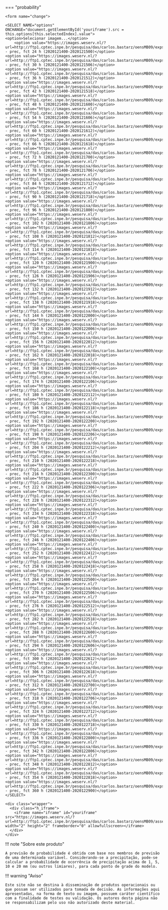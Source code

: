 

=== "probability"

    <form name="change">
    
    <SELECT NAME="options" ONCHANGE="document.getElementById('youriframe').src = this.options[this.selectedIndex].value">
    <option>Selecionar imagem...</option>
        <option value="https://images.weserv.nl/?url=http://ftp1.cptec.inpe.br/pesquisa/das/carlos.bastarz/oensMB09/exps/gnu_singularity_m128p_p64p/prod/probability/2020121400/prec20201214002020121500.png">probability - prec, fct 24 h (2020121400-2020121500)</option>
    <option value="https://images.weserv.nl/?url=http://ftp1.cptec.inpe.br/pesquisa/das/carlos.bastarz/oensMB09/exps/gnu_singularity_m128p_p64p/prod/probability/2020121400/prec20201214002020121506.png">probability - prec, fct 30 h (2020121400-2020121506)</option>
    <option value="https://images.weserv.nl/?url=http://ftp1.cptec.inpe.br/pesquisa/das/carlos.bastarz/oensMB09/exps/gnu_singularity_m128p_p64p/prod/probability/2020121400/prec20201214002020121512.png">probability - prec, fct 36 h (2020121400-2020121512)</option>
    <option value="https://images.weserv.nl/?url=http://ftp1.cptec.inpe.br/pesquisa/das/carlos.bastarz/oensMB09/exps/gnu_singularity_m128p_p64p/prod/probability/2020121400/prec20201214002020121518.png">probability - prec, fct 42 h (2020121400-2020121518)</option>
    <option value="https://images.weserv.nl/?url=http://ftp1.cptec.inpe.br/pesquisa/das/carlos.bastarz/oensMB09/exps/gnu_singularity_m128p_p64p/prod/probability/2020121400/prec20201214002020121600.png">probability - prec, fct 48 h (2020121400-2020121600)</option>
    <option value="https://images.weserv.nl/?url=http://ftp1.cptec.inpe.br/pesquisa/das/carlos.bastarz/oensMB09/exps/gnu_singularity_m128p_p64p/prod/probability/2020121400/prec20201214002020121606.png">probability - prec, fct 54 h (2020121400-2020121606)</option>
    <option value="https://images.weserv.nl/?url=http://ftp1.cptec.inpe.br/pesquisa/das/carlos.bastarz/oensMB09/exps/gnu_singularity_m128p_p64p/prod/probability/2020121400/prec20201214002020121612.png">probability - prec, fct 60 h (2020121400-2020121612)</option>
    <option value="https://images.weserv.nl/?url=http://ftp1.cptec.inpe.br/pesquisa/das/carlos.bastarz/oensMB09/exps/gnu_singularity_m128p_p64p/prod/probability/2020121400/prec20201214002020121618.png">probability - prec, fct 66 h (2020121400-2020121618)</option>
    <option value="https://images.weserv.nl/?url=http://ftp1.cptec.inpe.br/pesquisa/das/carlos.bastarz/oensMB09/exps/gnu_singularity_m128p_p64p/prod/probability/2020121400/prec20201214002020121700.png">probability - prec, fct 72 h (2020121400-2020121700)</option>
    <option value="https://images.weserv.nl/?url=http://ftp1.cptec.inpe.br/pesquisa/das/carlos.bastarz/oensMB09/exps/gnu_singularity_m128p_p64p/prod/probability/2020121400/prec20201214002020121706.png">probability - prec, fct 78 h (2020121400-2020121706)</option>
    <option value="https://images.weserv.nl/?url=http://ftp1.cptec.inpe.br/pesquisa/das/carlos.bastarz/oensMB09/exps/gnu_singularity_m128p_p64p/prod/probability/2020121400/prec20201214002020121712.png">probability - prec, fct 84 h (2020121400-2020121712)</option>
    <option value="https://images.weserv.nl/?url=http://ftp1.cptec.inpe.br/pesquisa/das/carlos.bastarz/oensMB09/exps/gnu_singularity_m128p_p64p/prod/probability/2020121400/prec20201214002020121718.png">probability - prec, fct 90 h (2020121400-2020121718)</option>
    <option value="https://images.weserv.nl/?url=http://ftp1.cptec.inpe.br/pesquisa/das/carlos.bastarz/oensMB09/exps/gnu_singularity_m128p_p64p/prod/probability/2020121400/prec20201214002020121800.png">probability - prec, fct 96 h (2020121400-2020121800)</option>
    <option value="https://images.weserv.nl/?url=http://ftp1.cptec.inpe.br/pesquisa/das/carlos.bastarz/oensMB09/exps/gnu_singularity_m128p_p64p/prod/probability/2020121400/prec20201214002020121806.png">probability - prec, fct 102 h (2020121400-2020121806)</option>
    <option value="https://images.weserv.nl/?url=http://ftp1.cptec.inpe.br/pesquisa/das/carlos.bastarz/oensMB09/exps/gnu_singularity_m128p_p64p/prod/probability/2020121400/prec20201214002020121812.png">probability - prec, fct 108 h (2020121400-2020121812)</option>
    <option value="https://images.weserv.nl/?url=http://ftp1.cptec.inpe.br/pesquisa/das/carlos.bastarz/oensMB09/exps/gnu_singularity_m128p_p64p/prod/probability/2020121400/prec20201214002020121818.png">probability - prec, fct 114 h (2020121400-2020121818)</option>
    <option value="https://images.weserv.nl/?url=http://ftp1.cptec.inpe.br/pesquisa/das/carlos.bastarz/oensMB09/exps/gnu_singularity_m128p_p64p/prod/probability/2020121400/prec20201214002020121900.png">probability - prec, fct 120 h (2020121400-2020121900)</option>
    <option value="https://images.weserv.nl/?url=http://ftp1.cptec.inpe.br/pesquisa/das/carlos.bastarz/oensMB09/exps/gnu_singularity_m128p_p64p/prod/probability/2020121400/prec20201214002020121906.png">probability - prec, fct 126 h (2020121400-2020121906)</option>
    <option value="https://images.weserv.nl/?url=http://ftp1.cptec.inpe.br/pesquisa/das/carlos.bastarz/oensMB09/exps/gnu_singularity_m128p_p64p/prod/probability/2020121400/prec20201214002020121912.png">probability - prec, fct 132 h (2020121400-2020121912)</option>
    <option value="https://images.weserv.nl/?url=http://ftp1.cptec.inpe.br/pesquisa/das/carlos.bastarz/oensMB09/exps/gnu_singularity_m128p_p64p/prod/probability/2020121400/prec20201214002020121918.png">probability - prec, fct 138 h (2020121400-2020121918)</option>
    <option value="https://images.weserv.nl/?url=http://ftp1.cptec.inpe.br/pesquisa/das/carlos.bastarz/oensMB09/exps/gnu_singularity_m128p_p64p/prod/probability/2020121400/prec20201214002020122000.png">probability - prec, fct 144 h (2020121400-2020122000)</option>
    <option value="https://images.weserv.nl/?url=http://ftp1.cptec.inpe.br/pesquisa/das/carlos.bastarz/oensMB09/exps/gnu_singularity_m128p_p64p/prod/probability/2020121400/prec20201214002020122006.png">probability - prec, fct 150 h (2020121400-2020122006)</option>
    <option value="https://images.weserv.nl/?url=http://ftp1.cptec.inpe.br/pesquisa/das/carlos.bastarz/oensMB09/exps/gnu_singularity_m128p_p64p/prod/probability/2020121400/prec20201214002020122012.png">probability - prec, fct 156 h (2020121400-2020122012)</option>
    <option value="https://images.weserv.nl/?url=http://ftp1.cptec.inpe.br/pesquisa/das/carlos.bastarz/oensMB09/exps/gnu_singularity_m128p_p64p/prod/probability/2020121400/prec20201214002020122018.png">probability - prec, fct 162 h (2020121400-2020122018)</option>
    <option value="https://images.weserv.nl/?url=http://ftp1.cptec.inpe.br/pesquisa/das/carlos.bastarz/oensMB09/exps/gnu_singularity_m128p_p64p/prod/probability/2020121400/prec20201214002020122100.png">probability - prec, fct 168 h (2020121400-2020122100)</option>
    <option value="https://images.weserv.nl/?url=http://ftp1.cptec.inpe.br/pesquisa/das/carlos.bastarz/oensMB09/exps/gnu_singularity_m128p_p64p/prod/probability/2020121400/prec20201214002020122106.png">probability - prec, fct 174 h (2020121400-2020122106)</option>
    <option value="https://images.weserv.nl/?url=http://ftp1.cptec.inpe.br/pesquisa/das/carlos.bastarz/oensMB09/exps/gnu_singularity_m128p_p64p/prod/probability/2020121400/prec20201214002020122112.png">probability - prec, fct 180 h (2020121400-2020122112)</option>
    <option value="https://images.weserv.nl/?url=http://ftp1.cptec.inpe.br/pesquisa/das/carlos.bastarz/oensMB09/exps/gnu_singularity_m128p_p64p/prod/probability/2020121400/prec20201214002020122118.png">probability - prec, fct 186 h (2020121400-2020122118)</option>
    <option value="https://images.weserv.nl/?url=http://ftp1.cptec.inpe.br/pesquisa/das/carlos.bastarz/oensMB09/exps/gnu_singularity_m128p_p64p/prod/probability/2020121400/prec20201214002020122200.png">probability - prec, fct 192 h (2020121400-2020122200)</option>
    <option value="https://images.weserv.nl/?url=http://ftp1.cptec.inpe.br/pesquisa/das/carlos.bastarz/oensMB09/exps/gnu_singularity_m128p_p64p/prod/probability/2020121400/prec20201214002020122206.png">probability - prec, fct 198 h (2020121400-2020122206)</option>
    <option value="https://images.weserv.nl/?url=http://ftp1.cptec.inpe.br/pesquisa/das/carlos.bastarz/oensMB09/exps/gnu_singularity_m128p_p64p/prod/probability/2020121400/prec20201214002020122212.png">probability - prec, fct 204 h (2020121400-2020122212)</option>
    <option value="https://images.weserv.nl/?url=http://ftp1.cptec.inpe.br/pesquisa/das/carlos.bastarz/oensMB09/exps/gnu_singularity_m128p_p64p/prod/probability/2020121400/prec20201214002020122218.png">probability - prec, fct 210 h (2020121400-2020122218)</option>
    <option value="https://images.weserv.nl/?url=http://ftp1.cptec.inpe.br/pesquisa/das/carlos.bastarz/oensMB09/exps/gnu_singularity_m128p_p64p/prod/probability/2020121400/prec20201214002020122300.png">probability - prec, fct 216 h (2020121400-2020122300)</option>
    <option value="https://images.weserv.nl/?url=http://ftp1.cptec.inpe.br/pesquisa/das/carlos.bastarz/oensMB09/exps/gnu_singularity_m128p_p64p/prod/probability/2020121400/prec20201214002020122306.png">probability - prec, fct 222 h (2020121400-2020122306)</option>
    <option value="https://images.weserv.nl/?url=http://ftp1.cptec.inpe.br/pesquisa/das/carlos.bastarz/oensMB09/exps/gnu_singularity_m128p_p64p/prod/probability/2020121400/prec20201214002020122312.png">probability - prec, fct 228 h (2020121400-2020122312)</option>
    <option value="https://images.weserv.nl/?url=http://ftp1.cptec.inpe.br/pesquisa/das/carlos.bastarz/oensMB09/exps/gnu_singularity_m128p_p64p/prod/probability/2020121400/prec20201214002020122318.png">probability - prec, fct 234 h (2020121400-2020122318)</option>
    <option value="https://images.weserv.nl/?url=http://ftp1.cptec.inpe.br/pesquisa/das/carlos.bastarz/oensMB09/exps/gnu_singularity_m128p_p64p/prod/probability/2020121400/prec20201214002020122400.png">probability - prec, fct 240 h (2020121400-2020122400)</option>
    <option value="https://images.weserv.nl/?url=http://ftp1.cptec.inpe.br/pesquisa/das/carlos.bastarz/oensMB09/exps/gnu_singularity_m128p_p64p/prod/probability/2020121400/prec20201214002020122406.png">probability - prec, fct 246 h (2020121400-2020122406)</option>
    <option value="https://images.weserv.nl/?url=http://ftp1.cptec.inpe.br/pesquisa/das/carlos.bastarz/oensMB09/exps/gnu_singularity_m128p_p64p/prod/probability/2020121400/prec20201214002020122412.png">probability - prec, fct 252 h (2020121400-2020122412)</option>
    <option value="https://images.weserv.nl/?url=http://ftp1.cptec.inpe.br/pesquisa/das/carlos.bastarz/oensMB09/exps/gnu_singularity_m128p_p64p/prod/probability/2020121400/prec20201214002020122418.png">probability - prec, fct 258 h (2020121400-2020122418)</option>
    <option value="https://images.weserv.nl/?url=http://ftp1.cptec.inpe.br/pesquisa/das/carlos.bastarz/oensMB09/exps/gnu_singularity_m128p_p64p/prod/probability/2020121400/prec20201214002020122500.png">probability - prec, fct 264 h (2020121400-2020122500)</option>
    <option value="https://images.weserv.nl/?url=http://ftp1.cptec.inpe.br/pesquisa/das/carlos.bastarz/oensMB09/exps/gnu_singularity_m128p_p64p/prod/probability/2020121400/prec20201214002020122506.png">probability - prec, fct 270 h (2020121400-2020122506)</option>
    <option value="https://images.weserv.nl/?url=http://ftp1.cptec.inpe.br/pesquisa/das/carlos.bastarz/oensMB09/exps/gnu_singularity_m128p_p64p/prod/probability/2020121400/prec20201214002020122512.png">probability - prec, fct 276 h (2020121400-2020122512)</option>
    <option value="https://images.weserv.nl/?url=http://ftp1.cptec.inpe.br/pesquisa/das/carlos.bastarz/oensMB09/exps/gnu_singularity_m128p_p64p/prod/probability/2020121400/prec20201214002020122518.png">probability - prec, fct 282 h (2020121400-2020122518)</option>
    <option value="https://images.weserv.nl/?url=http://ftp1.cptec.inpe.br/pesquisa/das/carlos.bastarz/oensMB09/exps/gnu_singularity_m128p_p64p/prod/probability/2020121400/prec20201214002020122600.png">probability - prec, fct 288 h (2020121400-2020122600)</option>
    <option value="https://images.weserv.nl/?url=http://ftp1.cptec.inpe.br/pesquisa/das/carlos.bastarz/oensMB09/exps/gnu_singularity_m128p_p64p/prod/probability/2020121400/prec20201214002020122606.png">probability - prec, fct 294 h (2020121400-2020122606)</option>
    <option value="https://images.weserv.nl/?url=http://ftp1.cptec.inpe.br/pesquisa/das/carlos.bastarz/oensMB09/exps/gnu_singularity_m128p_p64p/prod/probability/2020121400/prec20201214002020122612.png">probability - prec, fct 300 h (2020121400-2020122612)</option>
    <option value="https://images.weserv.nl/?url=http://ftp1.cptec.inpe.br/pesquisa/das/carlos.bastarz/oensMB09/exps/gnu_singularity_m128p_p64p/prod/probability/2020121400/prec20201214002020122618.png">probability - prec, fct 306 h (2020121400-2020122618)</option>
    <option value="https://images.weserv.nl/?url=http://ftp1.cptec.inpe.br/pesquisa/das/carlos.bastarz/oensMB09/exps/gnu_singularity_m128p_p64p/prod/probability/2020121400/prec20201214002020122700.png">probability - prec, fct 312 h (2020121400-2020122700)</option>
    <option value="https://images.weserv.nl/?url=http://ftp1.cptec.inpe.br/pesquisa/das/carlos.bastarz/oensMB09/exps/gnu_singularity_m128p_p64p/prod/probability/2020121400/prec20201214002020122706.png">probability - prec, fct 318 h (2020121400-2020122706)</option>
    <option value="https://images.weserv.nl/?url=http://ftp1.cptec.inpe.br/pesquisa/das/carlos.bastarz/oensMB09/exps/gnu_singularity_m128p_p64p/prod/probability/2020121400/prec20201214002020122712.png">probability - prec, fct 324 h (2020121400-2020122712)</option>
    <option value="https://images.weserv.nl/?url=http://ftp1.cptec.inpe.br/pesquisa/das/carlos.bastarz/oensMB09/exps/gnu_singularity_m128p_p64p/prod/probability/2020121400/prec20201214002020122718.png">probability - prec, fct 330 h (2020121400-2020122718)</option>
    <option value="https://images.weserv.nl/?url=http://ftp1.cptec.inpe.br/pesquisa/das/carlos.bastarz/oensMB09/exps/gnu_singularity_m128p_p64p/prod/probability/2020121400/prec20201214002020122800.png">probability - prec, fct 336 h (2020121400-2020122800)</option>
    <option value="https://images.weserv.nl/?url=http://ftp1.cptec.inpe.br/pesquisa/das/carlos.bastarz/oensMB09/exps/gnu_singularity_m128p_p64p/prod/probability/2020121400/prec20201214002020122806.png">probability - prec, fct 342 h (2020121400-2020122806)</option>
    <option value="https://images.weserv.nl/?url=http://ftp1.cptec.inpe.br/pesquisa/das/carlos.bastarz/oensMB09/exps/gnu_singularity_m128p_p64p/prod/probability/2020121400/prec20201214002020122812.png">probability - prec, fct 348 h (2020121400-2020122812)</option>
    <option value="https://images.weserv.nl/?url=http://ftp1.cptec.inpe.br/pesquisa/das/carlos.bastarz/oensMB09/exps/gnu_singularity_m128p_p64p/prod/probability/2020121400/prec20201214002020122818.png">probability - prec, fct 354 h (2020121400-2020122818)</option>
    <option value="https://images.weserv.nl/?url=http://ftp1.cptec.inpe.br/pesquisa/das/carlos.bastarz/oensMB09/exps/gnu_singularity_m128p_p64p/prod/probability/2020121400/prec20201214002020122900.png">probability - prec, fct 360 h (2020121400-2020122900)</option>
    </SELECT>
    
    <div class="wrapper">
      <div class="h_iframe">
        <iframe name="iframe" id="youriframe" src="https://images.weserv.nl/?url=http://ftp1.cptec.inpe.br/pesquisa/das/carlos.bastarz/oensMB09/assets/white_bkg_big.png" width="2" height="2" frameborder="0" allowfullscreen></iframe>
      </div>
    </div>


!!! note "Sobre este produto"

    A previsão de probabilidade é obtida com base nos membros de previsão de uma determinada variável. Considerando-se a precipitação, pode-se calcular a probabilidade de ocorrência de precipitação acima de 1, 5, 10 e 20 mm (ou outros limiares), para cada ponto de grade do modelo.

!!! warning "Aviso"

    Este site não se destina à disseminação de produtos operacionais ou que possam ser utilizados para tomada de decisão. As informações aqui apresentadas, na forma de texto ou imagem, possuem caráter científico com a finalidade de testes ou validação. Os autores desta página não se responsabilizam pelo uso não autorizado deste material.
